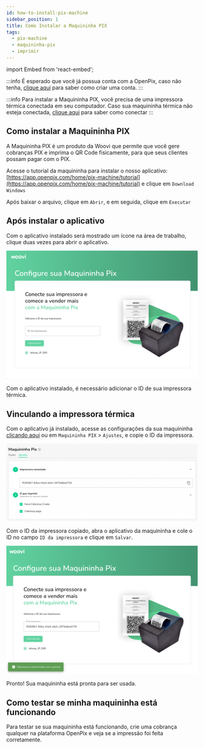 ```yaml
---
id: how-to-install-pix-machine
sidebar_position: 1
title: Como Instalar a Maquininha PIX
tags:
  - pix-machine
  - maquininha-pix
  - imprimir
---
```


import Embed from 'react-embed';

:::info
É esperado que você já possua conta com a OpenPix, caso não tenha, [clique aqui](https://ajuda.openpix.com.br/pt-br/article/como-cadastrar-minha-empresa-14e7lwx/) para saber como criar uma conta.
:::

:::info
Para instalar a Maquininha PIX, você precisa de uma impressora térmica conectada em seu computador. Caso sua maquininha térmica não esteja conectada, [clique aqui](setup-pix-machine.md) para saber como conectar
:::

## Como instalar a Maquininha PIX

A Maquininha PIX é um produto da Woovi que permite que você gere cobranças PIX e imprima o QR Code fisicamente, para que seus clientes possam pagar com o PIX.

Acesse o tutorial da maquininha para instalar o nosso aplicativo: [https://app.openpix.com/home/pix-machine/tutorial](https://app.openpix.com/home/pix-machine/tutorial) e clique em `Download Windows`

<Embed url='https://www.youtube.com/watch?v=UdehtJz3MVo'/>

Após baixar o arquivo, clique em `Abrir`, e em seguida, clique em `Executar`

## Após instalar o aplicativo

Com o aplicativo instalado será mostrado um ícone na área de trabalho, clique duas vezes para abrir o aplicativo.

![Maquininha App](__assets__/maquininha-app.png)

Com o aplicativo instalado, é necessário adicionar o ID de sua impressora térmica.

## Vinculando a impressora térmica

Com o aplicativo já instalado, acesse as configurações da sua maquininha [clicando aqui](https://app.openpix.com/home/pix-machine/settings) ou em `Maquininha PIX` > `Ajustes`, e copie o ID da impressora.

![Maquininha Settings](__assets__/maquininha-settings.png)

Com o ID da impressora copiado, abra o aplicativo da maquininha e cole o ID no campo `ID da impressora` e clique em `Salvar`.

![Maquininha Setup](__assets__/maquininha-setup.png)

Pronto! Sua maquininha está pronta para ser usada.

## Como testar se minha maquininha está funcionando

Para testar se sua maquininha está funcionando, crie uma cobrança qualquer na plataforma OpenPix e veja se a impressão foi feita corretamente.
